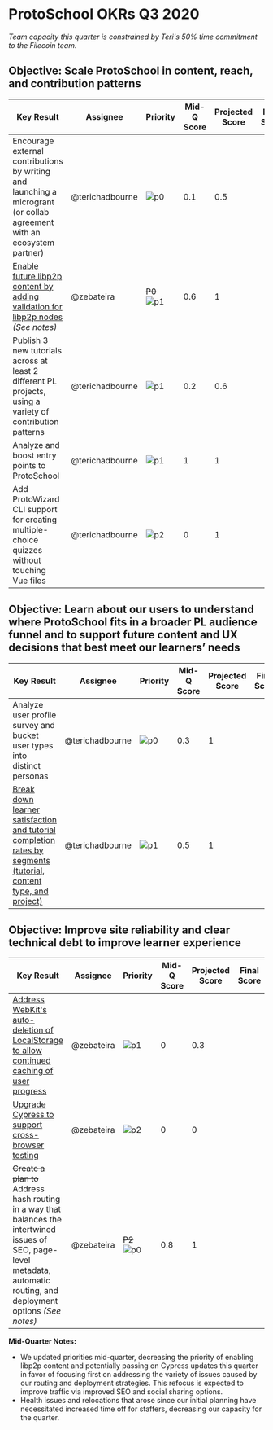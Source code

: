 # ProtoSchool OKRs Q3 2020

_Team capacity this quarter is constrained by Teri's 50% time commitment to the Filecoin team._

## Objective: Scale ProtoSchool in content, reach, and contribution patterns

| Key Result | Assignee | Priority | Mid-Q Score | Projected Score | Final Score |
| ---------- | -------- | -------- | ----------- |--------------- | ----------- |
| Encourage external contributions by writing and launching a microgrant (or collab agreement with an ecosystem partner) | @terichadbourne | ![p0](https://ipfs.io/ipfs/QmV88khHDJEXi7wo6o972MZWY661R9PhrZW6dvpFP6jnMn/p0.svg)| 0.1 | 0.5 |  |
| [Enable future libp2p content by adding validation for libp2p nodes](https://github.com/ProtoSchool/protoschool.github.io/issues/229) _(See notes)_ | @zebateira | ~~P0~~ ![p1](https://ipfs.io/ipfs/QmV88khHDJEXi7wo6o972MZWY661R9PhrZW6dvpFP6jnMn/p1.svg)  | 0.6 | 1  |   |
| Publish 3 new tutorials across at least 2 different PL projects, using a variety of contribution patterns| @terichadbourne |![p1](https://ipfs.io/ipfs/QmV88khHDJEXi7wo6o972MZWY661R9PhrZW6dvpFP6jnMn/p1.svg)| 0.2 | 0.6||
| Analyze and boost entry points to ProtoSchool | @terichadbourne |![p1](https://ipfs.io/ipfs/QmV88khHDJEXi7wo6o972MZWY661R9PhrZW6dvpFP6jnMn/p1.svg)| 1 | 1 ||
| Add ProtoWizard CLI support for creating multiple-choice quizzes without touching Vue files | @terichadbourne|![p2](https://ipfs.io/ipfs/QmV88khHDJEXi7wo6o972MZWY661R9PhrZW6dvpFP6jnMn/p2.svg)|0| 1 |||


## Objective: Learn about our users to understand where ProtoSchool fits in a broader PL audience funnel and to support future content and UX decisions that best meet our learners’ needs

| Key Result | Assignee | Priority | Mid-Q Score | Projected Score | Final Score |
| ---------- | -------- | -------- | ----------- | --------------- | ----------- |
| Analyze user profile survey and bucket user types into distinct personas | @terichadbourne |![p0](https://ipfs.io/ipfs/QmV88khHDJEXi7wo6o972MZWY661R9PhrZW6dvpFP6jnMn/p0.svg)| 0.3 | 1 ||
| [Break down learner satisfaction and tutorial completion rates by segments (tutorial, content type, and project)](https://github.com/ProtoSchool/protoschool.github.io/issues/533) | @terichadbourne |![p1](https://ipfs.io/ipfs/QmV88khHDJEXi7wo6o972MZWY661R9PhrZW6dvpFP6jnMn/p1.svg)| 0.5 | 1 |||


## Objective: Improve site reliability and clear  technical debt to improve learner experience

| Key Result | Assignee | Priority | Mid-Q Score | Projected Score | Final Score |
| ---------- | -------- | -------- | ----------- | --------------- | ----------- |
| [Address WebKit's auto-deletion of LocalStorage to allow continued caching of user progress](https://github.com/ProtoSchool/protoschool.github.io/issues/411) | @zebateira |![p1](https://ipfs.io/ipfs/QmV88khHDJEXi7wo6o972MZWY661R9PhrZW6dvpFP6jnMn/p1.svg)| 0 | 0.3 ||
| [Upgrade Cypress to support cross-browser testing](https://github.com/ProtoSchool/protoschool.github.io/issues/386) | @zebateira |![p2](https://ipfs.io/ipfs/QmV88khHDJEXi7wo6o972MZWY661R9PhrZW6dvpFP6jnMn/p2.svg)| 0 | 0 ||
| ~~Create a plan to~~ Address hash routing in a way that balances the intertwined issues of SEO, page-level metadata, automatic routing, and deployment options _(See notes)_| @zebateira | ~~P2~~ ![p0](https://ipfs.io/ipfs/QmV88khHDJEXi7wo6o972MZWY661R9PhrZW6dvpFP6jnMn/p0.svg)| 0.8|1 |||


**Mid-Quarter Notes:**
- We updated priorities mid-quarter, decreasing the priority of enabling libp2p content and potentially passing on Cypress updates this quarter in favor of focusing first on addressing the variety of issues caused by our routing and deployment strategies. This refocus is expected to improve traffic via improved SEO and social sharing options.
- Health issues and relocations that arose since our initial planning have necessitated increased time off for staffers, decreasing our capacity for the quarter.
